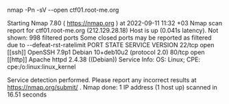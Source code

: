 nmap -Pn -sV --open ctf01.root-me.org

Starting Nmap 7.80 ( https://nmap.org ) at 2022-09-11 11:32 +03
Nmap scan report for ctf01.root-me.org (212.129.28.18)
Host is up (0.041s latency).
Not shown: 998 filtered ports
Some closed ports may be reported as filtered due to --defeat-rst-ratelimit
PORT   STATE SERVICE VERSION
22/tcp open  [[ssh]]     OpenSSH 7.9p1 Debian 10+deb10u2 (protocol 2.0)
80/tcp open  [[http]]    Apache httpd 2.4.38 ((Debian))
Service Info: OS: Linux; CPE: cpe:/o:linux:linux_kernel

Service detection performed. Please report any incorrect results at https://nmap.org/submit/ .
Nmap done: 1 IP address (1 host up) scanned in 16.51 seconds
